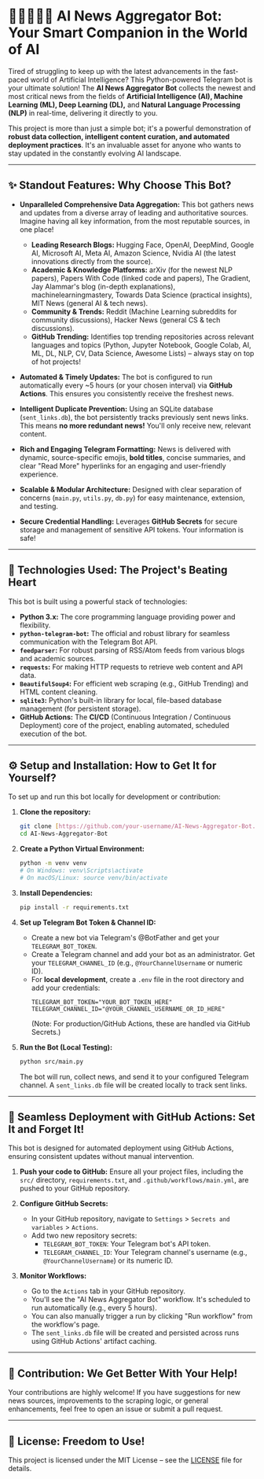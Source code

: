 # 🤖💡📣🆙🆓 AI News Aggregator Bot: Your Smart Companion in the World of AI

Tired of struggling to keep up with the latest advancements in the fast-paced world of Artificial Intelligence?
This Python-powered Telegram bot is your ultimate solution!
The **AI News Aggregator Bot** collects the newest and most critical news from the fields of **Artificial Intelligence (AI), Machine Learning (ML), Deep Learning (DL),** and **Natural Language Processing (NLP)** in real-time, delivering it directly to you.

This project is more than just a simple bot; it's a powerful demonstration of **robust data collection, intelligent content curation, and automated deployment practices**. It's an invaluable asset for anyone who wants to stay updated in the constantly evolving AI landscape.

---

## ✨ Standout Features: Why Choose This Bot?

* **Unparalleled Comprehensive Data Aggregation:**
    This bot gathers news and updates from a diverse array of leading and authoritative sources. Imagine having all key information, from the most reputable sources, in one place!
    * **Leading Research Blogs:** Hugging Face, OpenAI, DeepMind, Google AI, Microsoft AI, Meta AI, Amazon Science, Nvidia AI (the latest innovations directly from the source).
    * **Academic & Knowledge Platforms:** arXiv (for the newest NLP papers), Papers With Code (linked code and papers), The Gradient, Jay Alammar's blog (in-depth explanations), machinelearningmastery, Towards Data Science (practical insights), MIT News (general AI & tech news).
    * **Community & Trends:** Reddit (Machine Learning subreddits for community discussions), Hacker News (general CS & tech discussions).
    * **GitHub Trending:** Identifies top trending repositories across relevant languages and topics (Python, Jupyter Notebook, Google Colab, AI, ML, DL, NLP, CV, Data Science, Awesome Lists) – always stay on top of hot projects!

* **Automated & Timely Updates:**
    The bot is configured to run automatically every ~5 hours (or your chosen interval) via **GitHub Actions**. This ensures you consistently receive the freshest news.

* **Intelligent Duplicate Prevention:**
    Using an SQLite database (`sent_links.db`), the bot persistently tracks previously sent news links. This means **no more redundant news!** You'll only receive new, relevant content.

* **Rich and Engaging Telegram Formatting:**
    News is delivered with dynamic, source-specific emojis, **bold titles**, concise summaries, and clear "Read More" hyperlinks for an engaging and user-friendly experience.

* **Scalable & Modular Architecture:**
    Designed with clear separation of concerns (`main.py`, `utils.py`, `db.py`) for easy maintenance, extension, and testing.

* **Secure Credential Handling:**
    Leverages **GitHub Secrets** for secure storage and management of sensitive API tokens. Your information is safe!

---

## 🚀 Technologies Used: The Project's Beating Heart

This bot is built using a powerful stack of technologies:

* **Python 3.x:** The core programming language providing power and flexibility.
* **`python-telegram-bot`:** The official and robust library for seamless communication with the Telegram Bot API.
* **`feedparser`:** For robust parsing of RSS/Atom feeds from various blogs and academic sources.
* **`requests`:** For making HTTP requests to retrieve web content and API data.
* **`BeautifulSoup4`:** For efficient web scraping (e.g., GitHub Trending) and HTML content cleaning.
* **`sqlite3`:** Python's built-in library for local, file-based database management (for persistent storage).
* **GitHub Actions:** The **CI/CD** (Continuous Integration / Continuous Deployment) core of the project, enabling automated, scheduled execution of the bot.

---

## ⚙️ Setup and Installation: How to Get It for Yourself?

To set up and run this bot locally for development or contribution:

1.  **Clone the repository:**
    ```bash
    git clone [https://github.com/your-username/AI-News-Aggregator-Bot.git](https://github.com/your-username/AI-News-Aggregator-Bot.git)
    cd AI-News-Aggregator-Bot
    ```

2.  **Create a Python Virtual Environment:**
    ```bash
    python -m venv venv
    # On Windows: venv\Scripts\activate
    # On macOS/Linux: source venv/bin/activate
    ```

3.  **Install Dependencies:**
    ```bash
    pip install -r requirements.txt
    ```

4.  **Set up Telegram Bot Token & Channel ID:**
    * Create a new bot via Telegram's @BotFather and get your `TELEGRAM_BOT_TOKEN`.
    * Create a Telegram channel and add your bot as an administrator. Get your `TELEGRAM_CHANNEL_ID` (e.g., `@YourChannelUsername` or numeric ID).
    * For **local development**, create a `.env` file in the root directory and add your credentials:
        ```
        TELEGRAM_BOT_TOKEN="YOUR_BOT_TOKEN_HERE"
        TELEGRAM_CHANNEL_ID="@YOUR_CHANNEL_USERNAME_OR_ID_HERE"
        ```
        (Note: For production/GitHub Actions, these are handled via GitHub Secrets.)

5.  **Run the Bot (Local Testing):**
    ```bash
    python src/main.py
    ```
    The bot will run, collect news, and send it to your configured Telegram channel. A `sent_links.db` file will be created locally to track sent links.

---

## 🚀 Seamless Deployment with GitHub Actions: Set It and Forget It!

This bot is designed for automated deployment using GitHub Actions, ensuring consistent updates without manual intervention.

1.  **Push your code to GitHub:** Ensure all your project files, including the `src/` directory, `requirements.txt`, and `.github/workflows/main.yml`, are pushed to your GitHub repository.

2.  **Configure GitHub Secrets:**
    * In your GitHub repository, navigate to `Settings` > `Secrets and variables` > `Actions`.
    * Add two new repository secrets:
        * `TELEGRAM_BOT_TOKEN`: Your Telegram bot's API token.
        * `TELEGRAM_CHANNEL_ID`: Your Telegram channel's username (e.g., `@YourChannelUsername`) or its numeric ID.

3.  **Monitor Workflows:**
    * Go to the `Actions` tab in your GitHub repository.
    * You'll see the "AI News Aggregator Bot" workflow. It's scheduled to run automatically (e.g., every 5 hours).
    * You can also manually trigger a run by clicking "Run workflow" from the workflow's page.
    * The `sent_links.db` file will be created and persisted across runs using GitHub Actions' artifact caching.

---

## 🤝 Contribution: We Get Better With Your Help!

Your contributions are highly welcome! If you have suggestions for new news sources, improvements to the scraping logic, or general enhancements, feel free to open an issue or submit a pull request.

---

## 📄 License: Freedom to Use!

This project is licensed under the MIT License – see the [LICENSE](LICENSE) file for details.
